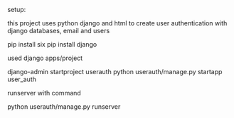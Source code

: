 setup: 

this project uses python django and html to create user authentication with django databases, email and users

pip install six 
pip install django

used django apps/project

django-admin startproject userauth
python userauth/manage.py startapp user_auth

runserver with command

python userauth/manage.py runserver